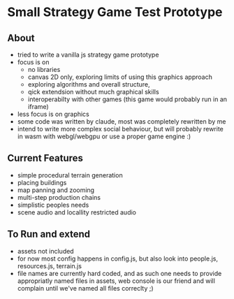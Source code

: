 # Small Strategy Game Test Prototype

## About
- tried to write a vanilla js strategy game prototype
- focus is on 
    - no libraries
    - canvas 2D only, exploring limits of using this graphics approach
    - exploring algorithms and overall structure, 
    - qick extendsion without much graphical skills
    - interoperabilty with other games (this game would probably run in an iframe)
- less focus is on graphics
- some code was written by claude, most was completely rewritten by me
- intend to write more complex social behaviour, but will probably rewrite in wasm with webgl/webgpu or use a proper game engine :) 

## Current Features
- simple procedural terrain generation
- placing buildings
- map panning and zooming
- multi-step production chains
- simplistic peoples needs
- scene audio and locallity restricted audio

## To Run and extend
- assets not included
- for now most config happens in config.js, but also look into people.js, resources.js, terrain.js
- file names are currently hard coded, and as such one needs to provide appropriatly named files in assets, web console is our friend and will complain until we've named all files correclty ;)
